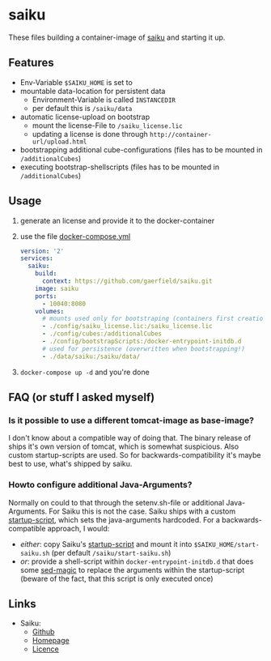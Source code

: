 # saiku

These files building a container-image of [saiku](https://github.com/OSBI/saiku) and starting it up.

## Features

* Env-Variable `$SAIKU_HOME` is set to
* mountable data-location for persistent data
  * Environment-Variable is called `INSTANCEDIR`
  * per default this is `/saiku/data`
* automatic license-upload on bootstrap
  * mount the license-File to `/saiku_license.lic`
  * updating a license is done through `http://container-url/upload.html`
* bootstrapping additional cube-configurations (files has to be mounted in `/additionalCubes`)
* executing bootstrap-shellscripts (files has to be mounted in `/additionalCubes`)

## Usage

1) generate an license and provide it to the docker-container
2) use the file [docker-compose.yml](docker-compose.yml)

    ```yaml
    version: '2'
    services:
      saiku:
        build:
          context: https://github.com/gaerfield/saiku.git
        image: saiku
        ports:
          - 10040:8080
        volumes:
          # mounts used only for bootstraping (containers first creation)
          - ./config/saiku_license.lic:/saiku_license.lic
          - ./config/cubes:/additionalCubes
          - ./config/bootstrapScripts:/docker-entrypoint-initdb.d
          # used for persistence (overwritten when bootstrapping!)
          - ./data/saiku:/saiku/data/
    ```

3) `docker-compose up -d` and you're done

## FAQ (or stuff I asked myself)

### Is it possible to use a different tomcat-image as base-image?

I don't know about a compatible way of doing that. The binary release of ships it's own version of tomcat, which is somewhat suspicious. Also custom startup-scripts are used. So for backwards-compatibility it's maybe best to use, what's shipped by saiku.

### Howto configure additional Java-Arguments?

Normally on could to that through the setenv.sh-file or additional Java-Arguments. For Saiku this is not the case. Saiku ships with a custom [startup-script](https://github.com/OSBI/saiku/blob/development/saiku-server/scripts/start-saiku.sh), which sets the java-arguments hardcoded. For a backwards-compatible approach, I would:

* *either*: copy Saiku's [startup-script](https://github.com/OSBI/saiku/blob/development/saiku-server/scripts/start-saiku.sh) and mount it into `$SAIKU_HOME/start-saiku.sh` (per default `/saiku/start-saiku.sh`)
* *or*: provide a shell-script within `docker-entrypoint-initdb.d` that does some [sed-magic](https://askubuntu.com/questions/20414/find-and-replace-text-within-a-file-using-commands) to replace the arguments within the startup-script (beware of the fact, that this script is only executed once)

## Links
* Saiku:
  * [Github](https://github.com/OSBI/saiku)
  * [Homepage](https://community.meteorite.bi/)
  * [Licence]()
